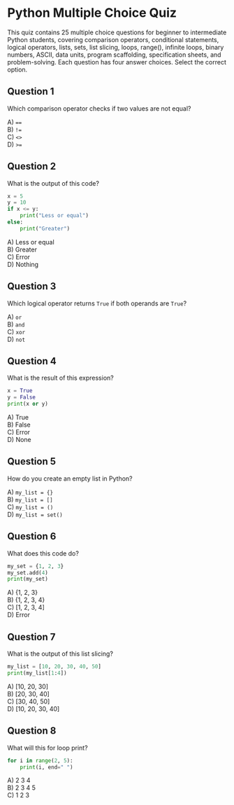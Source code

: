 # Python Multiple Choice Quiz

This quiz contains 25 multiple choice questions for beginner to intermediate Python students, covering comparison operators, conditional statements, logical operators, lists, sets, list slicing, loops, range(), infinite loops, binary numbers, ASCII, data units, program scaffolding, specification sheets, and problem-solving. Each question has four answer choices. Select the correct option.

## Question 1
Which comparison operator checks if two values are not equal?

A) `==`  
B) `!=`  
C) `<>`  
D) `>=`

## Question 2
What is the output of this code?

```python
x = 5
y = 10
if x <= y:
    print("Less or equal")
else:
    print("Greater")
```

A) Less or equal  
B) Greater  
C) Error  
D) Nothing

## Question 3
Which logical operator returns `True` if both operands are `True`?

A) `or`  
B) `and`  
C) `xor`  
D) `not`

## Question 4
What is the result of this expression?

```python
x = True
y = False
print(x or y)
```

A) True  
B) False  
C) Error  
D) None

## Question 5
How do you create an empty list in Python?

A) `my_list = {}`  
B) `my_list = []`  
C) `my_list = ()`  
D) `my_list = set()`

## Question 6
What does this code do?

```python
my_set = {1, 2, 3}
my_set.add(4)
print(my_set)
```

A) {1, 2, 3}  
B) {1, 2, 3, 4}  
C) [1, 2, 3, 4]  
D) Error

## Question 7
What is the output of this list slicing?

```python
my_list = [10, 20, 30, 40, 50]
print(my_list[1:4])
```

A) [10, 20, 30]  
B) [20, 30, 40]  
C) [30, 40, 50]  
D) [10, 20, 30, 40]

## Question 8
What will this for loop print?

```python
for i in range(2, 5):
    print(i, end=" ")
```

A) 2 3 4  
B) 2 3 4 5  
C) 1 2 3